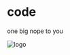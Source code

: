 # code
one big nope to you

![logo](https://leerlingen.amstelveencollege.nl/data/wcf/WP2/images/logo.gif)
